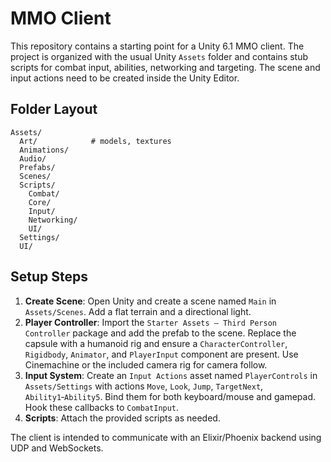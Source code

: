# MMO Client

This repository contains a starting point for a Unity 6.1 MMO client. The project is organized with the usual Unity `Assets` folder and contains stub scripts for combat input, abilities, networking and targeting.  The scene and input actions need to be created inside the Unity Editor.

## Folder Layout

```
Assets/
  Art/            # models, textures
  Animations/
  Audio/
  Prefabs/
  Scenes/
  Scripts/
    Combat/
    Core/
    Input/
    Networking/
    UI/
  Settings/
  UI/
```

## Setup Steps

1. **Create Scene**: Open Unity and create a scene named `Main` in `Assets/Scenes`. Add a flat terrain and a directional light. 
2. **Player Controller**: Import the `Starter Assets – Third Person Controller` package and add the prefab to the scene. Replace the capsule with a humanoid rig and ensure a `CharacterController`, `Rigidbody`, `Animator`, and `PlayerInput` component are present. Use Cinemachine or the included camera rig for camera follow.
3. **Input System**: Create an `Input Actions` asset named `PlayerControls` in `Assets/Settings` with actions `Move`, `Look`, `Jump`, `TargetNext`, `Ability1`‑`Ability5`. Bind them for both keyboard/mouse and gamepad. Hook these callbacks to `CombatInput`.
4. **Scripts**: Attach the provided scripts as needed.

The client is intended to communicate with an Elixir/Phoenix backend using UDP and WebSockets.

